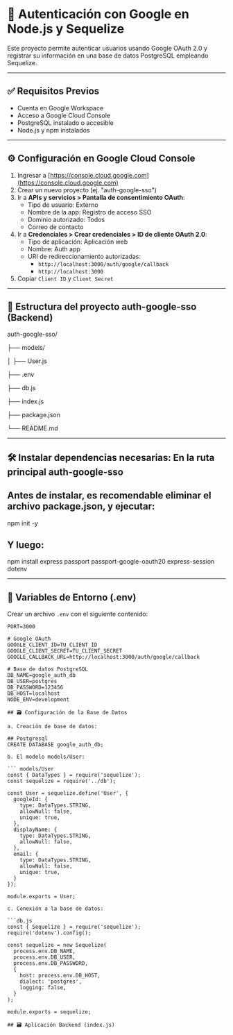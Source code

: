 # 🔐 Autenticación con Google en Node.js y Sequelize

Este proyecto permite autenticar usuarios usando Google OAuth 2.0 y registrar su información en una base de datos PostgreSQL empleando Sequelize.

---

## ✅ Requisitos Previos

- Cuenta en Google Workspace
- Acceso a Google Cloud Console
- PostgreSQL instalado o accesible
- Node.js y npm instalados

---

## ⚙️ Configuración en Google Cloud Console

1. Ingresar a [https://console.cloud.google.com](https://console.cloud.google.com)
2. Crear un nuevo proyecto (ej. "auth-google-sso")
3. Ir a **APIs y servicios > Pantalla de consentimiento OAuth**:
   - Tipo de usuario: Externo
   - Nombre de la app: Registro de acceso SSO
   - Dominio autorizado: Todos
   - Correo de contacto
4. Ir a **Credenciales > Crear credenciales > ID de cliente OAuth 2.0**:
   - Tipo de aplicación: Aplicación web
   - Nombre: Auth app
   - URI de redireccionamiento autorizadas:
     - `http://localhost:3000/auth/google/callback`
     - `http://localhost:3000`
5. Copiar `Client ID` y `Client Secret`

---

## 🧩 Estructura del proyecto auth-google-sso (Backend)

auth-google-sso/

├── models/

│   ├── User.js

├── .env

├── db.js

├── index.js

├── package.json

└── README.md

---

## 🛠️ Instalar dependencias necesarias: En la ruta principal auth-google-sso

## Antes de instalar, es recomendable eliminar el archivo package.json, y ejecutar:

npm init -y

## Y luego:

npm install express passport passport-google-oauth20 express-session dotenv

---

## 🧪 Variables de Entorno (.env)

Crear un archivo `.env` con el siguiente contenido:

```env
PORT=3000

# Google OAuth
GOOGLE_CLIENT_ID=TU_CLIENT_ID
GOOGLE_CLIENT_SECRET=TU_CLIENT_SECRET
GOOGLE_CALLBACK_URL=http://localhost:3000/auth/google/callback

# Base de datos PostgreSQL
DB_NAME=google_auth_db
DB_USER=postgres
DB_PASSWORD=123456
DB_HOST=localhost
NODE_ENV=development

## 🗃️ Configuración de la Base de Datos

a. Creación de base de datos:

## Postgresql
CREATE DATABASE google_auth_db;

b. El modelo models/User:

``` models/User
const { DataTypes } = require('sequelize');
const sequelize = require('../db');

const User = sequelize.define('User', {
  googleId: {
    type: DataTypes.STRING,
    allowNull: false,
    unique: true,
  },
  displayName: {
    type: DataTypes.STRING,
    allowNull: false,
  },
  email: {
    type: DataTypes.STRING,
    allowNull: false,
    unique: true,
  }
});

module.exports = User;

c. Conexión a la base de datos:

```db.js
const { Sequelize } = require('sequelize');
require('dotenv').config();

const sequelize = new Sequelize(
  process.env.DB_NAME,
  process.env.DB_USER,
  process.env.DB_PASSWORD,
  {
    host: process.env.DB_HOST,
    dialect: 'postgres',
    logging: false,
  }
);

module.exports = sequelize;

## 🗃️ Aplicación Backend (index.js)

